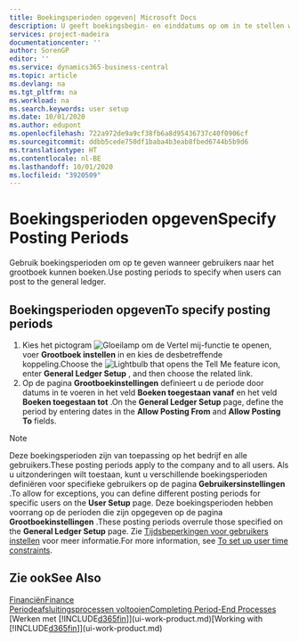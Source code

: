 ```yaml
---
title: Boekingsperioden opgeven| Microsoft Docs
description: U geeft boekingsbegin- en einddatums op om in te stellen wanneer gebruikers naar het grootboek kunnen boeken.
services: project-madeira
documentationcenter: ''
author: SorenGP
editor: ''
ms.service: dynamics365-business-central
ms.topic: article
ms.devlang: na
ms.tgt_pltfrm: na
ms.workload: na
ms.search.keywords: user setup
ms.date: 10/01/2020
ms.author: edupont
ms.openlocfilehash: 722a972de9a9cf38fb6a8d95436737c40f0906cf
ms.sourcegitcommit: ddbb5cede750df1baba4b3eab8fbed6744b5b9d6
ms.translationtype: HT
ms.contentlocale: nl-BE
ms.lasthandoff: 10/01/2020
ms.locfileid: "3920509"
---
```

# <a name="specify-posting-periods"></a><span data-ttu-id="9ebc9-103">Boekingsperioden opgeven</span><span class="sxs-lookup"><span data-stu-id="9ebc9-103">Specify Posting Periods</span></span>
<span data-ttu-id="9ebc9-104">Gebruik boekingsperioden om op te geven wanneer gebruikers naar het grootboek kunnen boeken.</span><span class="sxs-lookup"><span data-stu-id="9ebc9-104">Use posting periods to specify when users can post to the general ledger.</span></span>  

## <a name="to-specify-posting-periods"></a><span data-ttu-id="9ebc9-105">Boekingsperioden opgeven</span><span class="sxs-lookup"><span data-stu-id="9ebc9-105">To specify posting periods</span></span>
1. <span data-ttu-id="9ebc9-106">Kies het pictogram ![Gloeilamp om de Vertel mij-functie te openen](media/ui-search/search_small.png "Vertel me wat u wilt doen"), voer **Grootboek instellen** in en kies de desbetreffende koppeling.</span><span class="sxs-lookup"><span data-stu-id="9ebc9-106">Choose the ![Lightbulb that opens the Tell Me feature](media/ui-search/search_small.png "Tell me what you want to do") icon, enter **General Ledger Setup** , and then choose the related link.</span></span>  
2. <span data-ttu-id="9ebc9-107">Op de pagina **Grootboekinstellingen** definieert u de periode door datums in te voeren in het veld **Boeken toegestaan vanaf** en het veld **Boeken toegestaan tot** .</span><span class="sxs-lookup"><span data-stu-id="9ebc9-107">On the **General Ledger Setup** page, define the period by entering dates in the **Allow Posting From** and **Allow Posting To** fields.</span></span>  

> [!NOTE]  
>   <span data-ttu-id="9ebc9-108">Deze boekingsperioden zijn van toepassing op het bedrijf en alle gebruikers.</span><span class="sxs-lookup"><span data-stu-id="9ebc9-108">These posting periods apply to the company and to all users.</span></span> <span data-ttu-id="9ebc9-109">Als u uitzonderingen wilt toestaan, kunt u verschillende boekingsperioden definiëren voor specifieke gebruikers op de pagina **Gebruikersinstellingen** .</span><span class="sxs-lookup"><span data-stu-id="9ebc9-109">To allow for exceptions, you can define different posting periods for specific users on the **User Setup** page.</span></span> <span data-ttu-id="9ebc9-110">Deze boekingsperioden hebben voorrang op de perioden die zijn opgegeven op de pagina **Grootboekinstellingen** .</span><span class="sxs-lookup"><span data-stu-id="9ebc9-110">These posting periods overrule those specified on the **General Ledger Setup** page.</span></span> <span data-ttu-id="9ebc9-111">Zie [Tijdsbeperkingen voor gebruikers instellen](ui-define-granular-permissions.md#to-set-up-user-time-constraints) voor meer informatie.</span><span class="sxs-lookup"><span data-stu-id="9ebc9-111">For more information, see [To set up user time constraints](ui-define-granular-permissions.md#to-set-up-user-time-constraints).</span></span>

## <a name="see-also"></a><span data-ttu-id="9ebc9-112">Zie ook</span><span class="sxs-lookup"><span data-stu-id="9ebc9-112">See Also</span></span>
[<span data-ttu-id="9ebc9-113">Financiën</span><span class="sxs-lookup"><span data-stu-id="9ebc9-113">Finance</span></span>](finance.md)  
[<span data-ttu-id="9ebc9-114">Periodeafsluitingsprocessen voltooien</span><span class="sxs-lookup"><span data-stu-id="9ebc9-114">Completing Period-End Processes</span></span>](year-how-complete-period-end-processes.md)  
<span data-ttu-id="9ebc9-115">[Werken met [!INCLUDE[d365fin](includes/d365fin_md.md)]](ui-work-product.md)</span><span class="sxs-lookup"><span data-stu-id="9ebc9-115">[Working with [!INCLUDE[d365fin](includes/d365fin_md.md)]](ui-work-product.md)</span></span>
